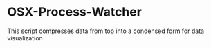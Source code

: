 OSX-Process-Watcher
===================

This script compresses data from top into a condensed form for data visualization
